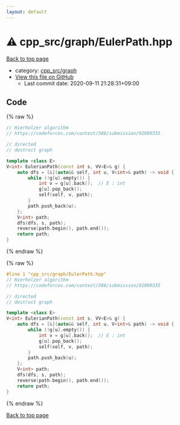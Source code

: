 ```yaml
---
layout: default
---
```


<!-- mathjax config similar to math.stackexchange -->
<script type="text/javascript" async
  src="https://cdnjs.cloudflare.com/ajax/libs/mathjax/2.7.5/MathJax.js?config=TeX-MML-AM_CHTML">
</script>
<script type="text/x-mathjax-config">
  MathJax.Hub.Config({
    TeX: { equationNumbers: { autoNumber: "AMS" }},
    tex2jax: {
      inlineMath: [ ['$','$'] ],
      processEscapes: true
    },
    "HTML-CSS": { matchFontHeight: false },
    displayAlign: "left",
    displayIndent: "2em"
  });
</script>

<script type="text/javascript" src="https://cdnjs.cloudflare.com/ajax/libs/jquery/3.4.1/jquery.min.js"></script>
<script src="https://cdn.jsdelivr.net/npm/jquery-balloon-js@1.1.2/jquery.balloon.min.js" integrity="sha256-ZEYs9VrgAeNuPvs15E39OsyOJaIkXEEt10fzxJ20+2I=" crossorigin="anonymous"></script>
<script type="text/javascript" src="../../../assets/js/copy-button.js"></script>
<link rel="stylesheet" href="../../../assets/css/copy-button.css" />


# :warning: cpp_src/graph/EulerPath.hpp

<a href="../../../index.html">Back to top page</a>

* category: <a href="../../../index.html#899db7edb5841537da14f45d9b6032f9">cpp_src/graph</a>
* <a href="{{ site.github.repository_url }}/blob/master/cpp_src/graph/EulerPath.hpp">View this file on GitHub</a>
    - Last commit date: 2020-09-11 21:28:31+09:00




## Code

<a id="unbundled"></a>
{% raw %}
```cpp
// Hierholzer algorithm
// https://codeforces.com/contest/508/submission/92099335

// directed
// destruct graph

template <class E>
V<int> EulerianPath(const int s, VV<E>& g) {
    auto dfs = [&](auto&& self, int u, V<int>& path) -> void {
        while (!g[u].empty()) {
            int v = g[u].back();  // E : int
            g[u].pop_back();
            self(self, v, path);
        }
        path.push_back(u);
    };
    V<int> path;
    dfs(dfs, s, path);
    reverse(path.begin(), path.end());
    return path;
}
```
{% endraw %}

<a id="bundled"></a>
{% raw %}
```cpp
#line 1 "cpp_src/graph/EulerPath.hpp"
// Hierholzer algorithm
// https://codeforces.com/contest/508/submission/92099335

// directed
// destruct graph

template <class E>
V<int> EulerianPath(const int s, VV<E>& g) {
    auto dfs = [&](auto&& self, int u, V<int>& path) -> void {
        while (!g[u].empty()) {
            int v = g[u].back();  // E : int
            g[u].pop_back();
            self(self, v, path);
        }
        path.push_back(u);
    };
    V<int> path;
    dfs(dfs, s, path);
    reverse(path.begin(), path.end());
    return path;
}

```
{% endraw %}

<a href="../../../index.html">Back to top page</a>

